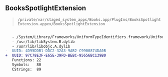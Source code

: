 ## BooksSpotlightExtension

> `/private/var/staged_system_apps/Books.app/PlugIns/BooksSpotlightExtension.appex/BooksSpotlightExtension`

```diff

   - /System/Library/Frameworks/UniformTypeIdentifiers.framework/UniformTypeIdentifiers
   - /usr/lib/libSystem.B.dylib
   - /usr/lib/libobjc.A.dylib
-  UUID: 4D95DDB1-DDC2-32A3-9AB2-C9900874DA0B
+  UUID: 97C78E3F-E65E-39FD-BEBC-95656BC139B0
   Functions: 22
   Symbols:   80
   CStrings:  89

```
